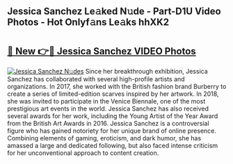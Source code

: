## Jessica Sanchez Le𝚊ked N𝚞de - Part-D1U Video Photos - Hot Onlyf𝚊ns Le𝚊ks hhXK2

# <h2><a href="http://ab36775.deff.icu/?id=Jessica+Sanchez">🔗 New 👉🔴 Jessica Sanchez VIDEO Photos</a></h2>

[![Jessica Sanchez N𝚞des](https://i.imgur.com/rIISA9y.gif)](http://ab36775.deff.icu/?id=Jessica+Sanchez)
Since her breakthrough exhibition, Jessica Sanchez has collaborated with several high-profile artists and organizations. In 2017, she worked with the British fashion brand Burberry to create a series of limited-edition scarves inspired by her artwork. In 2018, she was invited to participate in the Venice Biennale, one of the most prestigious art events in the world. Jessica Sanchez has also received several awards for her work, including the Young Artist of the Year Award from the British Art Awards in 2016. Jessica Sanchez is a controversial figure who has gained notoriety for her unique brand of online presence. Combining elements of gaming, eroticism, and dark humor, she has amassed a large and dedicated following, but also faced intense criticism for her unconventional approach to content creation.
